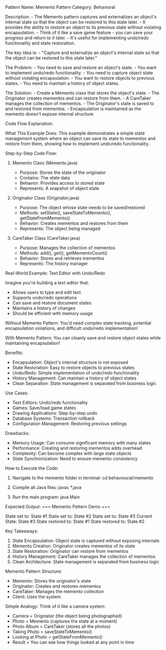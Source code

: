 Pattern Name: Memento
Pattern Category: Behavioral

Description:
    - The Memento pattern captures and externalizes an object's internal state so that the object can be restored to this state later.
    - It provides the ability to restore an object to its previous state without violating encapsulation.
    - Think of it like a save game feature - you can save your progress and return to it later.
    - It's useful for implementing undo/redo functionality and state restoration.

The key idea is:
    - "Capture and externalize an object's internal state so that the object can be restored to this state later."

The Problem:
    - You need to save and restore an object's state.
    - You want to implement undo/redo functionality.
    - You need to capture object state without violating encapsulation.
    - You want to restore objects to previous states.
    - You need to maintain a history of object states.

The Solution:
    - Create a Memento class that stores the object's state.
    - The Originator creates mementos and can restore from them.
    - A CareTaker manages the collection of mementos.
    - The Originator's state is saved to and restored from mementos.
    - Encapsulation is maintained as the memento doesn't expose internal structure.

Code Flow Explanation:

What This Example Does:
This example demonstrates a simple state management system where an object can save its state to mementos and restore from them, showing how to implement undo/redo functionality.

Step-by-Step Code Flow:

1. Memento Class (Memento.java)
   - Purpose: Stores the state of the originator
   - Contains: The state data
   - Behavior: Provides access to stored state
   - Represents: A snapshot of object state

2. Originator Class (Originator.java)
   - Purpose: The object whose state needs to be saved/restored
   - Methods: setState(), saveStateToMemento(), getStateFromMemento()
   - Behavior: Creates mementos and restores from them
   - Represents: The object being managed

3. CareTaker Class (CareTaker.java)
   - Purpose: Manages the collection of mementos
   - Methods: add(), get(), getMementoCount()
   - Behavior: Stores and retrieves mementos
   - Represents: The history manager

Real-World Example: Text Editor with Undo/Redo

Imagine you're building a text editor that:
- Allows users to type and edit text
- Supports undo/redo operations
- Can save and restore document states
- Maintains a history of changes
- Should be efficient with memory usage

Without Memento Pattern:
You'd need complex state tracking, potential encapsulation violations, and difficult undo/redo implementation!

With Memento Pattern:
You can cleanly save and restore object states while maintaining encapsulation!

Benefits:
- Encapsulation: Object's internal structure is not exposed
- State Restoration: Easy to restore objects to previous states
- Undo/Redo: Simple implementation of undo/redo functionality
- History Management: Can maintain a history of object states
- Clean Separation: State management is separated from business logic

Use Cases:
- Text Editors: Undo/redo functionality
- Games: Save/load game states
- Drawing Applications: Step-by-step undo
- Database Systems: Transaction rollback
- Configuration Management: Restoring previous settings

Drawbacks:
- Memory Usage: Can consume significant memory with many states
- Performance: Creating and restoring mementos adds overhead
- Complexity: Can become complex with large state objects
- State Synchronization: Need to ensure memento consistency

How to Execute the Code:
1. Navigate to the memento folder in terminal:
   cd behavioural/memento

2. Compile all Java files:
   javac *.java

3. Run the main program:
   java Main

Expected Output:
=== Memento Pattern Demo ===

State set to: State #1
State set to: State #2
State set to: State #3
Current State: State #3
State restored to: State #1
State restored to: State #2

Key Takeaways:
1. State Encapsulation: Object state is captured without exposing internals
2. Memento Creation: Originator creates mementos of its state
3. State Restoration: Originator can restore from mementos
4. History Management: CareTaker manages the collection of mementos
5. Clean Architecture: State management is separated from business logic

Memento Pattern Structure:
- Memento: Stores the originator's state
- Originator: Creates and restores mementos
- CareTaker: Manages the memento collection
- Client: Uses the system

Simple Analogy:
Think of it like a camera system:
- Camera = Originator (the object being photographed)
- Photo = Memento (captures the state at a moment)
- Photo Album = CareTaker (stores all the photos)
- Taking Photo = saveStateToMemento()
- Looking at Photo = getStateFromMemento()
- Result = You can see how things looked at any point in time
